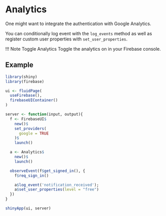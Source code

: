 # Analytics

One might want to integrate the authentication with Google
Analytics.

You can conditionally log event with the `log_events` method as 
well as register custom user properties with `set_user_properties`.

!!! Note Toggle Analytics
    Toggle the analytics on in your Firebase console.

## Example

```r
library(shiny)
library(firebase)

ui <- fluidPage(
  useFirebase(),
  firebaseUIContainer()
)

server <- function(input, output){
  f <- FirebaseUI$
    new()$
    set_providers(
      google = TRUE
    )$
    launch()

  a <- Analytics$
    new()$
    launch()

  observeEvent(f$get_signed_in(), {
    f$req_sign_in()

    a$log_event('notification_received');
    a$set_user_properties(level = "free")
  })
}

shinyApp(ui, server)
```
